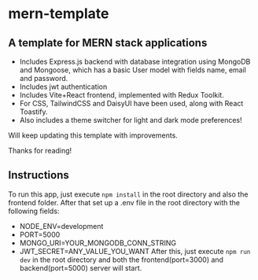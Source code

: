 # mern-template

A template for MERN stack applications
-
* Includes Express.js backend with database integration using MongoDB and Mongoose, which has a basic User model with fields name, email and password.
* Includes jwt authentication
* Includes Vite+React frontend, implemented with Redux Toolkit.
* For CSS, TailwindCSS and DaisyUI have been used, along with React Toastify.
* Also includes a theme switcher for light and dark mode preferences! 

Will keep updating this template with improvements.

Thanks for reading!

Instructions 
-
To run this app, just execute `npm install` in the root directory and also the frontend folder. After that set up a .env file in the root directory with the following fields:
* NODE_ENV=development
* PORT=5000
* MONGO_URI=YOUR_MONGODB_CONN_STRING
* JWT_SECRET=ANY_VALUE_YOU_WANT
After this, just execute `npm run dev` in the root directory and both the frontend(port=3000) and backend(port=5000) server will start.
